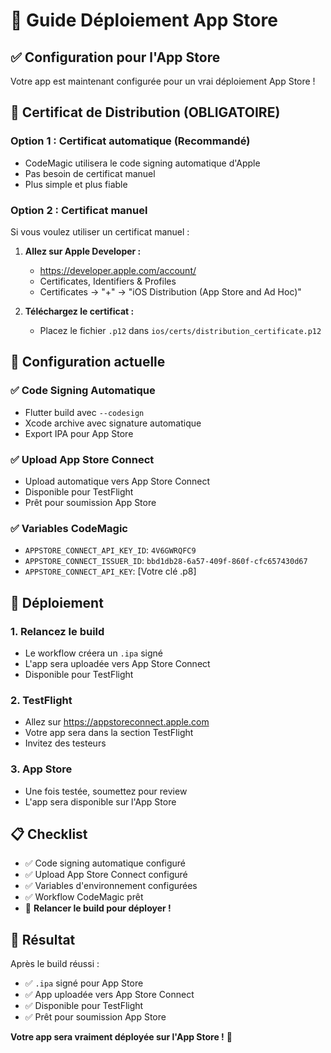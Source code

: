 # 🚀 Guide Déploiement App Store

## ✅ Configuration pour l'App Store

Votre app est maintenant configurée pour un vrai déploiement App Store !

## 🔐 Certificat de Distribution (OBLIGATOIRE)

### Option 1 : Certificat automatique (Recommandé)
- CodeMagic utilisera le code signing automatique d'Apple
- Pas besoin de certificat manuel
- Plus simple et plus fiable

### Option 2 : Certificat manuel
Si vous voulez utiliser un certificat manuel :

1. **Allez sur Apple Developer :**
   - https://developer.apple.com/account/
   - Certificates, Identifiers & Profiles
   - Certificates → "+" → "iOS Distribution (App Store and Ad Hoc)"

2. **Téléchargez le certificat :**
   - Placez le fichier `.p12` dans `ios/certs/distribution_certificate.p12`

## 🎯 Configuration actuelle

### ✅ Code Signing Automatique
- Flutter build avec `--codesign`
- Xcode archive avec signature automatique
- Export IPA pour App Store

### ✅ Upload App Store Connect
- Upload automatique vers App Store Connect
- Disponible pour TestFlight
- Prêt pour soumission App Store

### ✅ Variables CodeMagic
- `APPSTORE_CONNECT_API_KEY_ID`: `4V6GWRQFC9`
- `APPSTORE_CONNECT_ISSUER_ID`: `bbd1db28-6a57-409f-860f-cfc657430d67`
- `APPSTORE_CONNECT_API_KEY`: [Votre clé .p8]

## 🚀 Déploiement

### 1. Relancez le build
- Le workflow créera un `.ipa` signé
- L'app sera uploadée vers App Store Connect
- Disponible pour TestFlight

### 2. TestFlight
- Allez sur https://appstoreconnect.apple.com
- Votre app sera dans la section TestFlight
- Invitez des testeurs

### 3. App Store
- Une fois testée, soumettez pour review
- L'app sera disponible sur l'App Store

## 📋 Checklist

- ✅ Code signing automatique configuré
- ✅ Upload App Store Connect configuré
- ✅ Variables d'environnement configurées
- ✅ Workflow CodeMagic prêt
- 🔄 **Relancer le build pour déployer !**

## 🎉 Résultat

Après le build réussi :
- ✅ `.ipa` signé pour App Store
- ✅ App uploadée vers App Store Connect
- ✅ Disponible pour TestFlight
- ✅ Prêt pour soumission App Store

**Votre app sera vraiment déployée sur l'App Store !** 🚀 